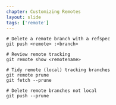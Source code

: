 ```yaml
---
chapter: Customizing Remotes
layout: slide
tags: ['remote']
---
```


	# Delete a remote branch with a refspec
	git push <remote> :<branch>

	# Review remote tracking
	git remote show <remotename>

	# Tidy remote (local) tracking branches
	git remote prune
	git fetch --prune

	# Delete remote branches not local
	git push --prune
